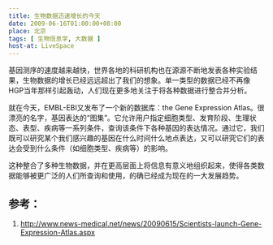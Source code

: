```yaml
---
title: 生物数据迅速增长的今天
date: 2009-06-16T01:00:00+08:00
place: 北京
tags: [ 生物信息学, 大数据 ]
host-at: LiveSpace
---
```

基因测序的速度越来越快，世界各地的科研机构也在源源不断地发表各种实验结果，生物数据的增长已经远远超出了我们的想象。单一类型的数据已经不再像HGP当年那样引起轰动，人们现在更多地关注于将各种数据进行整合并分析。

就在今天，EMBL-EBI又发布了一个新的数据库：the Gene Expression Atlas。很漂亮的名字，基因表达的“图集”。它允许用户指定细胞类型、发育阶段、生理状态、表型、疾病等一系列条件，查询该条件下各种基因的表达情况。通过它，我们既可以研究某个我们感兴趣的基因在什么时间什么地点表达，又可以研究它们的表达会受到什么条件（如细胞类型、疾病等）的影响。

这种整合了多种生物数据，并在更高层面上将信息有意义地组织起来，使得各类数据能够被更广泛的人们所查询和使用，的确已经成为现在的一大发展趋势。

## 参考：

1. <http://www.news-medical.net/news/20090615/Scientists-launch-Gene-Expression-Atlas.aspx>
